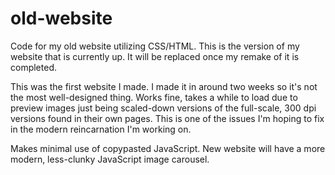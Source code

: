 # old-website
Code for my old website utilizing CSS/HTML. This is the version of my website that is currently up. It will be replaced once my remake of it is completed. 

This was the first website I made. I made it in around two weeks so it's not the most well-designed thing. Works fine, takes a while to load due to preview images just being scaled-down versions of the full-scale, 300 dpi versions found in their own pages. This is one of the issues I'm hoping to fix in the modern reincarnation I'm working on.

Makes minimal use of copypasted JavaScript. New website will have a more modern, less-clunky JavaScript image carousel. 
